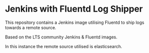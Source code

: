 # Jenkins with Fluentd Log Shipper

This repository contains a Jenkins image utilising Fluentd to ship logs towards a remote source.

Based on the LTS community Jenkins & Fluentd images.

In this instance the remote source utilised is elasticsearch.
